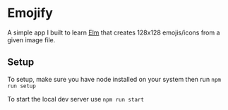# Emojify

A simple app I built to learn [Elm](http://elm-lang.org/) that creates 128x128 emojis/icons from a given image file.


## Setup

To setup, make sure you have node installed on your system then run `npm run setup`

To start the local dev server use `npm run start`
